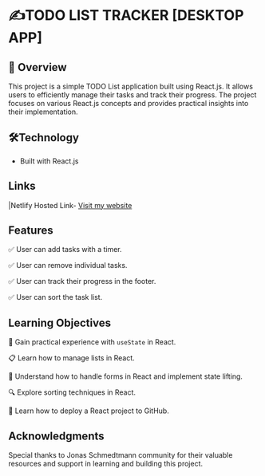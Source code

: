 # ✍TODO LIST TRACKER [DESKTOP APP]

## 🧿 Overview
This project is a simple TODO List application built using React.js. It allows users to efficiently manage their tasks and track their progress. The project focuses on various React.js concepts and provides practical insights into their implementation.

## :hammer_and_wrench:Technology
- Built with React.js
## Links
  |Netlify Hosted Link- [Visit my website](https://wonderful-florentine-eb9dfe.netlify.app/)

## Features
✅ User can add tasks with a timer.

✅ User can remove individual tasks.

✅ User can track their progress in the footer.

✅ User can sort the task list.

## Learning Objectives
🎯 Gain practical experience with `useState` in React.

📋 Learn how to manage lists in React.

📝 Understand how to handle forms in React and implement state lifting.

🔍 Explore sorting techniques in React.

🚀 Learn how to deploy a React project to GitHub.

## Acknowledgments
Special thanks to Jonas Schmedtmann community for their valuable resources and support in learning and building this project.


